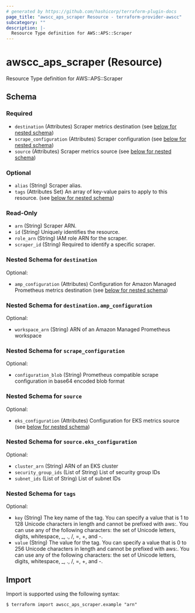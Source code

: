 ```yaml
---
# generated by https://github.com/hashicorp/terraform-plugin-docs
page_title: "awscc_aps_scraper Resource - terraform-provider-awscc"
subcategory: ""
description: |-
  Resource Type definition for AWS::APS::Scraper
---
```


# awscc_aps_scraper (Resource)

Resource Type definition for AWS::APS::Scraper



<!-- schema generated by tfplugindocs -->
## Schema

### Required

- `destination` (Attributes) Scraper metrics destination (see [below for nested schema](#nestedatt--destination))
- `scrape_configuration` (Attributes) Scraper configuration (see [below for nested schema](#nestedatt--scrape_configuration))
- `source` (Attributes) Scraper metrics source (see [below for nested schema](#nestedatt--source))

### Optional

- `alias` (String) Scraper alias.
- `tags` (Attributes Set) An array of key-value pairs to apply to this resource. (see [below for nested schema](#nestedatt--tags))

### Read-Only

- `arn` (String) Scraper ARN.
- `id` (String) Uniquely identifies the resource.
- `role_arn` (String) IAM role ARN for the scraper.
- `scraper_id` (String) Required to identify a specific scraper.

<a id="nestedatt--destination"></a>
### Nested Schema for `destination`

Optional:

- `amp_configuration` (Attributes) Configuration for Amazon Managed Prometheus metrics destination (see [below for nested schema](#nestedatt--destination--amp_configuration))

<a id="nestedatt--destination--amp_configuration"></a>
### Nested Schema for `destination.amp_configuration`

Optional:

- `workspace_arn` (String) ARN of an Amazon Managed Prometheus workspace



<a id="nestedatt--scrape_configuration"></a>
### Nested Schema for `scrape_configuration`

Optional:

- `configuration_blob` (String) Prometheus compatible scrape configuration in base64 encoded blob format


<a id="nestedatt--source"></a>
### Nested Schema for `source`

Optional:

- `eks_configuration` (Attributes) Configuration for EKS metrics source (see [below for nested schema](#nestedatt--source--eks_configuration))

<a id="nestedatt--source--eks_configuration"></a>
### Nested Schema for `source.eks_configuration`

Optional:

- `cluster_arn` (String) ARN of an EKS cluster
- `security_group_ids` (List of String) List of security group IDs
- `subnet_ids` (List of String) List of subnet IDs



<a id="nestedatt--tags"></a>
### Nested Schema for `tags`

Optional:

- `key` (String) The key name of the tag. You can specify a value that is 1 to 128 Unicode characters in length and cannot be prefixed with aws:. You can use any of the following characters: the set of Unicode letters, digits, whitespace, _, ., /, =, +, and -.
- `value` (String) The value for the tag. You can specify a value that is 0 to 256 Unicode characters in length and cannot be prefixed with aws:. You can use any of the following characters: the set of Unicode letters, digits, whitespace, _, ., /, =, +, and -.

## Import

Import is supported using the following syntax:

```shell
$ terraform import awscc_aps_scraper.example "arn"
```

